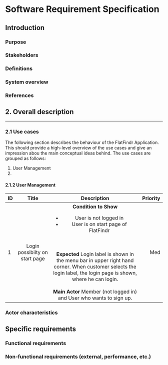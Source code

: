 Software Requirement Specification
==================================

Introduction
------------
### Purpose
### Stakeholders
### Definitions
### System overview
### References

## 2. Overall description
-------------------
### 2.1 Use cases
The following section describes the behaviour of the FlatFindr Application. This should provide a high-level overview of the use cases and give an impression abou the main conceptual ideas behind. The use cases are grouped as follows: 
1. User Management
2. 


#### 2.1.2 User Management
| ID | Title         | Description  | Priority 
| -- |:-----------------------------:|:-------------------------:|---:|
| 1  | Login possibilty on start page|**Condition to Show**<ul><li>User is not logged in</li><li>User is on start page of FlatFindr</li></ul><br><br>**Expected** Login label is shown in the menu bar in upper right hand corner. When customer selects the login label, the login page is shown, where he can login.<br><br>**Main Actor** Member (not logged in) and User who wants to sign up. | Med




### Actor characteristics

Specific requirements
---------------------
### Functional requirements
### Non-functional requirements (external, performance, etc.)
